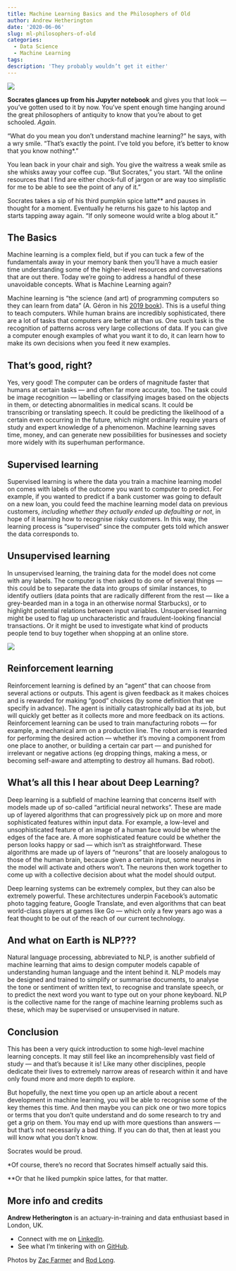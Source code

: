 ```yaml
---
title: Machine Learning Basics and the Philosophers of Old
author: Andrew Hetherington
date: '2020-06-06'
slug: ml-philosophers-of-old
categories:
  - Data Science
  - Machine Learning
tags:
description: 'They probably wouldn’t get it either'
---
```


![](/page/ml-philosophers-of-old_files/statue.jpeg)

**Socrates glances up from his Jupyter notebook** and gives you that look — you’ve gotten used to it by now. You’ve spent enough time hanging around the great philosophers of antiquity to know that you’re about to get schooled. *Again.*

“What do you mean you don’t understand machine learning?” he says, with a wry smile. “That’s exactly the point. I’ve told you before, it’s better to know that you know nothing\*.”

You lean back in your chair and sigh. You give the waitress a weak smile as she whisks away your coffee cup. “But Socrates,” you start. “All the online resources that I find are either chock-full of jargon or are way too simplistic for me to be able to see the point of any of it.”

Socrates takes a sip of his third pumpkin spice latte\*\* and pauses in thought for a moment. Eventually he returns his gaze to his laptop and starts tapping away again. “If only someone would write a blog about it.”

## The Basics

Machine learning is a complex field, but if you can tuck a few of the fundamentals away in your memory bank then you’ll have a much easier time understanding some of the higher-level resources and conversations that are out there. Today we’re going to address a handful of these unavoidable concepts.
What is Machine Learning again?

Machine learning is “the science (and art) of programming computers so they can learn from data” (A. Géron in his [2019 book](https://www.amazon.co.uk/Hands-Machine-Learning-Scikit-Learn-TensorFlow/dp/1492032646/ref=pd_lpo_14_t_0/257-3076774-3184456?_encoding=UTF8&pd_rd_i=1492032646&pd_rd_r=dfb4d6ef-830b-45b4-a51e-655f75eb07c5&pd_rd_w=2JphL&pd_rd_wg=NXcYK&pf_rd_p=7b8e3b03-1439-4489-abd4-4a138cf4eca6&pf_rd_r=WR7PA4BFNEHM2DCHCMYC&psc=1&refRID=WR7PA4BFNEHM2DCHCMYC)). This is a useful thing to teach computers. While human brains are incredibly sophisticated, there are a lot of tasks that computers are better at than us. One such task is the recognition of patterns across very large collections of data. If you can give a computer enough examples of what you want it to do, it can learn how to make its own decisions when you feed it new examples.

## That’s good, right?

Yes, very good! The computer can be orders of magnitude faster that humans at certain tasks — and often far more accurate, too. The task could be image recognition — labelling or classifying images based on the objects in them, or detecting abnormalities in medical scans. It could be transcribing or translating speech. It could be predicting the likelihood of a certain even occurring in the future, which might ordinarily require years of study and expert knowledge of a phenomenon. Machine learning saves time, money, and can generate new possibilities for businesses and society more widely with its superhuman performance.

## Supervised learning

Supervised learning is where the data you train a machine learning model on comes with labels of the outcome you want to computer to predict. For example, if you wanted to predict if a bank customer was going to default on a new loan, you could feed the machine learning model data on previous customers, *including whether they actually ended up defaulting or not*, in hope of it learning how to recognise risky customers. In this way, the learning process is “supervised” since the computer gets told which answer the data corresponds to.

## Unsupervised learning

In unsupervised learning, the training data for the model does not come with any labels. The computer is then asked to do one of several things — this could be to separate the data into groups of similar instances, to identify outliers (data points that are radically different from the rest — like a grey-bearded man in a toga in an otherwise normal Starbucks), or to highlight potential relations between input variables. Unsupervised learning might be used to flag up uncharacteristic and fraudulent-looking financial transactions. Or it might be used to investigate what kind of products people tend to buy together when shopping at an online store.

![](/page/ml-philosophers-of-old_files/KyIu6zI_Eq29kTeV1IPmXQ.jpeg)


## Reinforcement learning

Reinforcement learning is defined by an “agent” that can choose from several actions or outputs. This agent is given feedback as it makes choices and is rewarded for making “good” choices (by some definition that we specify in advance). The agent is initially catastrophically bad at its job, but will quickly get better as it collects more and more feedback on its actions. Reinforcement learning can be used to train manufacturing robots — for example, a mechanical arm on a production line. The robot arm is rewarded for performing the desired action — whether it’s moving a component from one place to another, or building a certain car part — and punished for irrelevant or negative actions (eg dropping things, making a mess, or becoming self-aware and attempting to destroy all humans. Bad robot).

## What’s all this I hear about Deep Learning?

Deep learning is a subfield of machine learning that concerns itself with models made up of so-called “artificial neural networks”. These are made up of layered algorithms that can progressively pick up on more and more sophisticated features within input data. For example, a low-level and unsophisticated feature of an image of a human face would be where the edges of the face are. A more sophisticated feature could be whether the person looks happy or sad — which isn’t as straightforward. These algorithms are made up of layers of “neurons” that are loosely analogous to those of the human brain, because given a certain input, some neurons in the model will activate and others won’t. The neurons then work together to come up with a collective decision about what the model should output.

Deep learning systems can be extremely complex, but they can also be extremely powerful. These architectures underpin Facebook’s automatic photo tagging feature, Google Translate, and even algorithms that can beat world-class players at games like Go — which only a few years ago was a feat thought to be out of the reach of our current technology.

## And what on Earth is NLP???

Natural language processing, abbreviated to NLP, is another subfield of machine learning that aims to design computer models capable of understanding human language and the intent behind it. NLP models may be designed and trained to simplify or summarise documents, to analyse the tone or sentiment of written text, to recognise and translate speech, or to predict the next word you want to type out on your phone keyboard. NLP is the collective name for the range of machine learning problems such as these, which may be supervised or unsupervised in nature.

## Conclusion

This has been a very quick introduction to some high-level machine learning concepts. It may still feel like an incomprehensibly vast field of study — and that’s because it is! Like many other disciplines, people dedicate their lives to extremely narrow areas of research within it and have only found more and more depth to explore.

But hopefully, the next time you open up an article about a recent development in machine learning, you will be able to recognise some of the key themes this time. And then maybe you can pick one or two more topics or terms that you don’t quite understand and do some research to try and get a grip on them. You may end up with more questions than answers — but that’s not necessarily a bad thing. If you can do that, then at least you will know what you don’t know.

Socrates would be proud.

\*Of course, there’s no record that Socrates himself actually said this.

\*\*Or that he liked pumpkin spice lattes, for that matter.

## More info and credits

**Andrew Hetherington** is an actuary-in-training and data enthusiast based in London, UK.

* Connect with me on [LinkedIn](https://www.linkedin.com/in/andrewmhetherington/).
* See what I’m tinkering with on [GitHub](https://github.com/andrewhetherington/python-projects).

Photos by [Zac Farmer](https://unsplash.com/@zacfarmerart?utm_source=unsplash&utm_medium=referral&utm_content=creditCopyText) and [Rod Long](https://unsplash.com/@rodlong?utm_source=unsplash&utm_medium=referral&utm_content=creditCopyText).